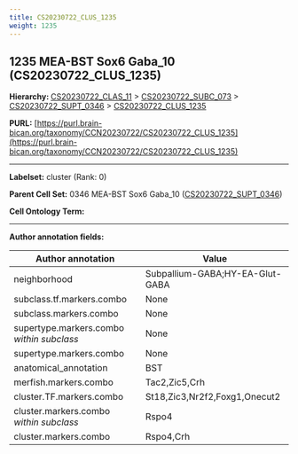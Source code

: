 ```yaml
---
title: CS20230722_CLUS_1235
weight: 1235
---
```

## 1235 MEA-BST Sox6 Gaba_10 (CS20230722_CLUS_1235)
<b>Hierarchy: </b>
[CS20230722_CLAS_11](../CS20230722_CLAS_11) >
[CS20230722_SUBC_073](../CS20230722_SUBC_073) >
[CS20230722_SUPT_0346](../CS20230722_SUPT_0346) >
[CS20230722_CLUS_1235](../CS20230722_CLUS_1235)

**PURL:** [https://purl.brain-bican.org/taxonomy/CCN20230722/CS20230722_CLUS_1235](https://purl.brain-bican.org/taxonomy/CCN20230722/CS20230722_CLUS_1235)

---


**Labelset:** cluster (Rank: 0)

**Parent Cell Set:** 0346 MEA-BST Sox6 Gaba_10 ([CS20230722_SUPT_0346](../CS20230722_SUPT_0346))



**Cell Ontology Term:** 

[MARKER GENES.]: #


---

[TRANSFERRED ANNOTATIONS.]: #


[AUTHOR ANNOTATION FIELDS.]: #


**Author annotation fields:**

| Author annotation | Value |
|-------------------|-------|
|neighborhood|Subpallium-GABA;HY-EA-Glut-GABA|
|subclass.tf.markers.combo|None|
|subclass.markers.combo|None|
|supertype.markers.combo _within subclass_|None|
|supertype.markers.combo|None|
|anatomical_annotation|BST|
|merfish.markers.combo|Tac2,Zic5,Crh|
|cluster.TF.markers.combo|St18,Zic3,Nr2f2,Foxg1,Onecut2|
|cluster.markers.combo _within subclass_|Rspo4|
|cluster.markers.combo|Rspo4,Crh|
